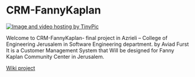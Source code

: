 # CRM-FannyKaplan


<a href="http://tinypic.com?ref=vx14dx" target="_blank"><img src="http://i65.tinypic.com/vx14dx.jpg" border="0" alt="Image and video hosting by TinyPic"></a>

Welcome to CRM-FannyKaplan- final project in Azrieli – College of Engineering Jerusalem in Software Engineering department.
by Aviad Furst
It is a Customer Management System that Will be designed for Fanny Kaplan Community Center in Jerusalem.

[Wiki project](https://github.com/aviadfi2016/CRM-FannyKaplan/wiki)
